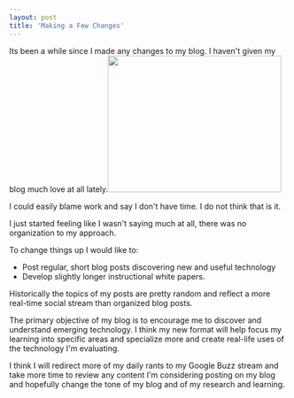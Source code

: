 ```yaml
---
layout: post
title: 'Making a Few Changes'
---
```

Its been a while since I made any changes to my blog. I haven't given my blog much love at all lately.<img class="alignright" title="Transformation and Change" src="http://kinlane-productions.s3.amazonaws.com/blog/transformation-and-change.png" alt="" width="313" height="247" /><p></p>
I could easily blame work and say I don't have time. I do not think that is it.<p></p>
I just started feeling like I wasn't saying much at all, there was no organization to my approach.<p></p>
To change things up I would like to:
<ul class="mainlist">
	<li>Post regular, short blog posts discovering new and useful technology</li>
	<li>Develop slightly longer instructional white papers.</li>
</ul>
Historically the topics of my posts are pretty random and reflect a more real-time social stream than organized blog posts.<p></p>
The primary objective of my blog is to encourage me to discover and understand emerging technology. I think my new format will help focus my learning into specific areas and specialize more and create real-life uses of the technology I'm evaluating.<p></p>
I think I will redirect more of my daily rants to my Google Buzz stream and take more time to review any content I'm considering posting on my blog and hopefully change the tone of my blog and of my research and learning.